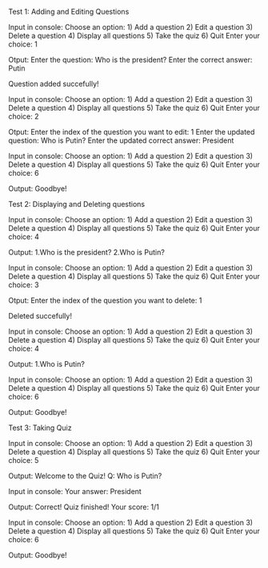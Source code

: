Test 1: Adding and Editing Questions

Input in console:
  Choose an option:
    1) Add a question
    2) Edit a question
    3) Delete a question
    4) Display all questions
    5) Take the quiz
    6) Quit
  Enter your choice: 1



Otput:
  Enter the question: Who is the president?
  Enter the correct answer: Putin

  Question added succefully!

  

Input in console:
  Choose an option:
    1) Add a question
    2) Edit a question
    3) Delete a question
    4) Display all questions
    5) Take the quiz
    6) Quit
  Enter your choice: 2



Otput:
  Enter the index of the question you want to edit: 1
  Enter the updated question: Who is Putin?
  Enter the updated correct answer: President



Input in console:
  Choose an option:
    1) Add a question
    2) Edit a question
    3) Delete a question
    4) Display all questions
    5) Take the quiz
    6) Quit
  Enter your choice: 6


Output:
  Goodbye!
  


Test 2: Displaying and Deleting questions

Input in console:
  Choose an option:
    1) Add a question
    2) Edit a question
    3) Delete a question
    4) Display all questions
    5) Take the quiz
    6) Quit
  Enter your choice: 4



Output:
  1.Who is the president?
  2.Who is Putin?



Input in console:
  Choose an option:
    1) Add a question
    2) Edit a question
    3) Delete a question
    4) Display all questions
    5) Take the quiz
    6) Quit
  Enter your choice: 3



Otput:
  Enter the index of the question you want to delete: 1

  Deleted succefully!



Input in console:
  Choose an option:
    1) Add a question
    2) Edit a question
    3) Delete a question
    4) Display all questions
    5) Take the quiz
    6) Quit
  Enter your choice: 4



  Output:
  1.Who is Putin?


  
Input in console:
  Choose an option:
    1) Add a question
    2) Edit a question
    3) Delete a question
    4) Display all questions
    5) Take the quiz
    6) Quit
  Enter your choice: 6



Output:
  Goodbye!



Test 3: Taking Quiz

Input in console:
  Choose an option:
    1) Add a question
    2) Edit a question
    3) Delete a question
    4) Display all questions
    5) Take the quiz
    6) Quit
  Enter your choice: 5


Output:
  Welcome to the Quiz!
  Q: Who is Putin?

Input in console:
  Your answer: President

Output: 
  Correct!
  Quiz finished! Your score: 1/1


Input in console:
  Choose an option:
    1) Add a question
    2) Edit a question
    3) Delete a question
    4) Display all questions
    5) Take the quiz
    6) Quit
  Enter your choice: 6



Output:
  Goodbye!
  
